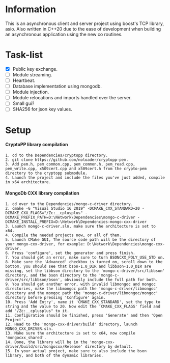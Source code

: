 # Information
This is an asynchronous client and server project using boost's TCP library, asio.
Also written in C++20 due to the ease of development when building an asynchronous application using the new co routines.

# Task-list
- [x] Public key exchange.
- [ ] Module streaming.
- [ ] Heartbeat.
- [ ] Database implementation using mongodb.
- [ ] Module injection.
- [ ] Module relocations and imports handled over the server.
- [ ] Small gui?
- [ ] SHA256 for json key values.

# Setup
#### CryptoPP library compilation
```
1. cd to the Dependencies/cryptopp directory.
2. git clone https://github.com/noloader/cryptopp-pem.
3. Add pem.h, pem_common.cpp, pem_common.h, pem_read.cpp, pem_write.cpp, x509cert.cpp and x509cert.h from the crypto-pem directory to the cryptopp submodule.
4. Launch the project and include the files you've just added, compile in x64 architecture.
```

#### MongoDb CXX library compilation
```
1. cd over to the Dependencies/mongo-c-driver directory.
2. cmake -G "Visual Studio 16 2019" -DCMAKE_CXX_STANDARD=20 -DCMAKE_CXX_FLAGS="/Zc:__cplusplus" -DCMAKE_PREFIX_PATH=D:\Network\Dependencies\mongo-c-driver -DCMAKE_INSTALL_PREFIX=D:\Network\Dependencies-mongo-cxx-driver
3. Launch mongo-c-driver.sln, make sure the architecture is set to x64.
4. Compile the needed projects now, or all of them.
5. Launch CMake GUI, The source code path will be the directory of your mongo-cxx-driver, for example: D:\Network\Dependencies\mongo-cxx-driver.
6. Press 'configure', set the generator and press finish.
7. You should get an error, make sure to turn BSONCXX_POLY_USE_STD on.
8. Make sure the 'Advanced' checkbox is turned on, scroll down to the bottom, you should see that bson-1.0_DIR and libbson-1.0_DIR are missing, set the libbson directory to the 'mongo-c-driver/src/libbson' directory, and the bson directory to the 'mongo-c-driver/src/libbson/bson', obviously include the full path for both.
9. You should get another error, with invalid libmongoc and mongoc directories, make the libmongoc path the 'mongo-c-driver/libmongoc' directory and the mongoc path the 'mongo-c-driver/libmongoc/mongoc' directory before pressing 'Configure' again.
10. Press 'Add Entry', name it 'CMAKE_CXX_STANDARD', set the type to string and the value to 20. Now edit the 'CMAKE_CXX_FLAGS' field and add "/Zc:__cplusplus" to it.
11. Configuration should be finished, press 'Generate' and then 'Open Project'.
12. Head to the 'mongo-cxx-driver/build' directory, launch MONGO_CXX_DRIVER.sln.
13. Make sure the architecture is set to x64, now compile 'mongocxx_shared'.
14. Done, the library will be in the 'mongo-cxx-driver/build/src/mongocxx/Release' directory by default.
15. In your actual project, make sure to also include the bson library, and both of the dynamic libraries.
```
